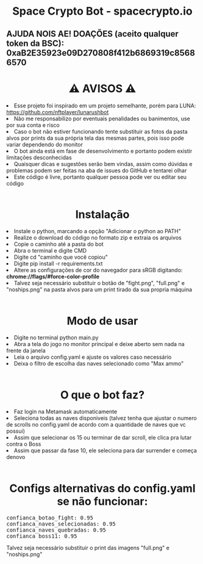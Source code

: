 <h1 align="center">Space Crypto Bot - spacecrypto.io</h1>
<h2>AJUDA NOIS AE! DOAÇÕES (aceito qualquer token da BSC):
0xaB2E35923e09D270808f412b6869319c85686570 
<br>
<h1 align="center">⚠ AVISOS ⚠</h1>
<li>Esse projeto foi inspirado em um projeto semelhante, porém para LUNA: <a href="https://github.com/nftplayer/lunarushbot">https://github.com/nftplayer/lunarushbot</a></li>
<li>Não me responsabilizo por eventuais penalidades ou banimentos, use por sua conta e risco</li>
<li>Caso o bot não estiver funcionando tente substituir as fotos da pasta alvos por prints da sua própria tela das mesmas partes, pois isso pode variar dependendo do monitor</li>
<li>O bot ainda está em fase de desenvolvimento e portanto podem existir limitações desconhecidas</li>
<li>Quaisquer dicas e sugestões serão bem vindas, assim como dúvidas e problemas podem ser feitas na aba de issues do GitHub e tentarei olhar</li>
<li>Este código é livre, portanto qualquer pessoa pode ver ou editar seu código</li>

<br>
<h1 align="center">Instalação</h1>
<li>Instale o python, marcando a opção "Adicionar o python ao PATH"</li>
<li>Realize o download do código no formato zip e extraia os arquivos</li>
<li>Copie o caminho até a pasta do bot</li>
<li>Abra o terminal e digite CMD</li>
<li>Digite cd "caminho que você copiou"</li>
<li>Digite pip install -r requirements.txt</li>
<li>Altere as configurações de cor do navegador para sRGB digitando: <b>chrome://flags/#force-color-profile</b></li>
<li>Talvez seja necessário substituir o botão de "fight.png", "full.png" e "noships.png" na pasta alvos para um print tirado da sua propria máquina</li>

<br>
<h1 align="center">Modo de usar</h1>
<li>Digite no terminal python main.py</li>
<li>Abra a tela do jogo no monitor principal e deixe aberto sem nada na frente da janela</li>
<li>Leia o arquivo config.yaml e ajuste os valores caso necessário</li>
<li>Deixa o filtro de escolha das naves selecionado como "Max ammo"</li>

<br>
<h1 align="center">O que o bot faz?</h1>
<li>Faz login na Metamask automaticamente</li>
<li>Seleciona todas as naves disponiveis (talvez tenha que ajustar o numero de scrolls no config.yaml de acordo com a quantidade de naves que vc possui)</li>
<li>Assim que selecionar os 15 ou terminar de dar scroll, ele clica pra lutar contra o Boss</li>
<li>Assim que passar da fase 10, ele seleciona para dar surrender e começa denovo</li>
  
<br>
<h1 align="center">Configs alternativas do config.yaml se não funcionar:</h1>
<pre>
confianca_botao_fight: 0.95
confianca_naves_selecionadas: 0.95
confianca_naves_quebradas: 0.95
confianca_boss11: 0.95
</pre>

Talvez seja necessário substituir o print das imagens "full.png" e "noships.png" 
